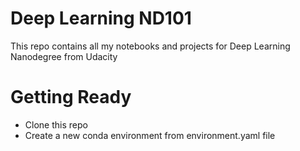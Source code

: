 # Deep Learning ND101
This repo contains all my notebooks and projects for Deep Learning Nanodegree from Udacity

# Getting Ready
  - Clone this repo
  - Create a new conda environment from environment.yaml file
